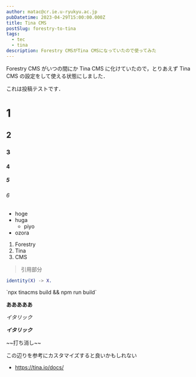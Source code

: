 ```yaml
---
author: matac@cr.ie.u-ryukyu.ac.jp
pubDatetime: 2023-04-29T15:00:00.000Z
title: Tina CMS
postSlug: forestry-to-tina
tags:
  - tec
  - tina
description: Forestry CMSがTina CMSになっていたので使ってみた
---
```


Forestry CMS がいつの間にか Tina CMS に化けていたので，とりあえず Tina CMS の設定をして使える状態にしました．

これは投稿テストです．

# 1

## 2

### 3

#### 4

##### 5

###### 6

- hoge
- huga
  - piyo
- ozora

1. Forestry
2. Tina
3. CMS

> 引用部分

```erlang
identity(X) -> X.
```

\`npx tinacms build && npm run build\`

**あああああ**

_イタリック_

**_イタリック_**

\~~打ち消し~~

この辺りを参考にカスタマイズすると良いかもしれない

- https://tina.io/docs/
